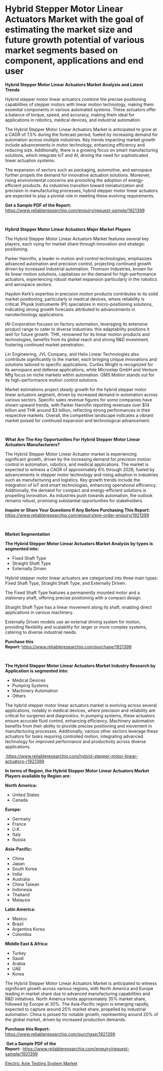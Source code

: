 <p><h1>Hybrid Stepper Motor Linear Actuators Market with the goal of estimating the market size and future growth potential of various market segments based on component, applications and end user</h1></p><p><strong>Hybrid Stepper Motor Linear Actuators Market Analysis and Latest Trends</strong></p>
<p><p>Hybrid stepper motor linear actuators combine the precise positioning capabilities of stepper motors with linear motion technology, making them essential components in various automated systems. These actuators offer a balance of torque, speed, and accuracy, making them ideal for applications in robotics, medical devices, and industrial automation. </p><p>The Hybrid Stepper Motor Linear Actuators Market is anticipated to grow at a CAGR of 7.5% during the forecast period, fueled by increasing demand for automation across multiple industries. Key trends impacting market growth include advancements in motor technology, enhancing efficiency and reducing size. Additionally, there is a growing focus on smart manufacturing solutions, which integrate IoT and AI, driving the need for sophisticated linear actuation systems. </p><p>The expansion of sectors such as packaging, automotive, and aerospace further propels the demand for innovative actuation solutions. Moreover, rising environmental concerns are promoting the adoption of energy-efficient products. As industries transition toward miniaturization and precision in manufacturing processes, hybrid stepper motor linear actuators are expected to play a pivotal role in meeting these evolving requirements.</p></p>
<p><strong>Get a Sample PDF of the Report:&nbsp;</strong> <a href="https://www.reliableresearchiq.com/enquiry/request-sample/1921399?utm_campaign=2534&utm_medium=2&utm_source=Github&utm_content=ia&utm_term=01032025&utm_id=hybrid-stepper-motor-linear-actuators">https://www.reliableresearchiq.com/enquiry/request-sample/1921399</a></p>
<p>&nbsp;</p>
<p><strong>Hybrid Stepper Motor Linear Actuators Major Market Players</strong></p>
<p><p>The Hybrid Stepper Motor Linear Actuators Market features several key players, each vying for market share through innovation and strategic positioning. </p><p>Parker Hannifin, a leader in motion and control technologies, emphasizes advanced automation and precision control, projecting continued growth driven by increased industrial automation. Thomson Industries, known for its linear motion solutions, capitalizes on the demand for high-performance actuators, experiencing robust market expansion particularly in the robotics and aerospace sectors.</p><p>Haydon Kerk’s expertise in precision motion products contributes to its solid market positioning, particularly in medical devices, where reliability is critical. Physik Instrumente (PI) specializes in micro-positioning solutions, indicating strong growth forecasts attributed to advancements in nanotechnology applications.</p><p>IAI Corporation focuses on factory automation, leveraging its extensive product range to cater to diverse industries; this adaptability positions it well for future growth. THK, renowned for its linear motion products and technologies, benefits from its global reach and strong R&D investment, fostering continued market penetration.</p><p>Lin Engineering, JVL Company, and Helix Linear Technologies also contribute significantly to the market, each bringing unique innovations and solutions tailored to specific applications. Curtiss Wright is recognized for its aerospace and defense applications, while Microstep GmbH and Venture Mfg focus on niche markets within automation. OMS Motion stands out for its high-performance motion control solutions.</p><p>Market estimations project steady growth for the hybrid stepper motor linear actuators segment, driven by increased demand in automation across various sectors. Specific sales revenue figures for some companies have shown upward trends, with Parker Hannifin reporting revenues over $14 billion and THK around $3 billion, reflecting strong performances in their respective markets. Overall, the competitive landscape indicates a vibrant market poised for continued expansion and technological advancement.</p></p>
<p>&nbsp;</p>
<p><strong>What Are The Key Opportunities For Hybrid Stepper Motor Linear Actuators Manufacturers?</strong></p>
<p><p>The Hybrid Stepper Motor Linear Actuator market is experiencing significant growth, driven by the increasing demand for precision motion control in automation, robotics, and medical applications. The market is expected to witness a CAGR of approximately 6% through 2028, fueled by advancements in stepper motor technology and rising adoption in industries such as manufacturing and logistics. Key growth trends include the integration of IoT and smart technologies, enhancing operational efficiency. Additionally, the demand for compact and energy-efficient solutions is propelling innovation. As industries push towards automation, the outlook remains robust, promising substantial opportunities for stakeholders.</p></p>
<p><strong>Inquire or Share Your Questions If Any Before Purchasing This Report:</strong> <a href="https://www.reliableresearchiq.com/enquiry/pre-order-enquiry/1921399?utm_campaign=2534&utm_medium=2&utm_source=Github&utm_content=ia&utm_term=01032025&utm_id=hybrid-stepper-motor-linear-actuators">https://www.reliableresearchiq.com/enquiry/pre-order-enquiry/1921399</a></p>
<p>&nbsp;</p>
<p><strong>Market Segmentation</strong></p>
<p><strong>The Hybrid Stepper Motor Linear Actuators Market Analysis by types is segmented into:</strong></p>
<p><ul><li>Fixed Shaft Type</li><li>Straight Shaft Type</li><li>Externally Driven</li></ul></p>
<p><p>Hybrid stepper motor linear actuators are categorized into three main types: Fixed Shaft Type, Straight Shaft Type, and Externally Driven. </p><p>The Fixed Shaft Type features a permanently mounted motor and a stationary shaft, offering precise positioning with a compact design. </p><p>Straight Shaft Type has a linear movement along its shaft, enabling direct applications in various machinery. </p><p>Externally Driven models use an external driving system for motion, providing flexibility and scalability for larger or more complex systems, catering to diverse industrial needs.</p></p>
<p><strong>Purchase this Report:&nbsp;</strong><a href="https://www.reliableresearchiq.com/purchase/1921399?utm_campaign=2534&utm_medium=2&utm_source=Github&utm_content=ia&utm_term=01032025&utm_id=hybrid-stepper-motor-linear-actuators">https://www.reliableresearchiq.com/purchase/1921399</a></p>
<p>&nbsp;</p>
<p><strong>The Hybrid Stepper Motor Linear Actuators Market Industry Research by Application is segmented into:</strong></p>
<p><ul><li>Medical Devices</li><li>Pumping Systems</li><li>Machinery Automation</li><li>Others</li></ul></p>
<p><p>The hybrid stepper motor linear actuators market is evolving across several applications, notably in medical devices, where precision and reliability are critical for surgeries and diagnostics. In pumping systems, these actuators ensure accurate fluid control, enhancing efficiency. Machinery automation benefits from their ability to provide precise positioning and movement in manufacturing processes. Additionally, various other sectors leverage these actuators for tasks requiring controlled motion, integrating advanced technology for improved performance and productivity across diverse applications.</p></p>
<p><a href="https://www.reliableresearchiq.com/hybrid-stepper-motor-linear-actuators-r1921399?utm_campaign=2534&utm_medium=2&utm_source=Github&utm_content=ia&utm_term=01032025&utm_id=hybrid-stepper-motor-linear-actuators">&nbsp;https://www.reliableresearchiq.com/hybrid-stepper-motor-linear-actuators-r1921399</a></p>
<p><strong>In terms of Region, the Hybrid Stepper Motor Linear Actuators Market Players available by Region are:</strong></p>
<p>
    <p> <strong> North America: </strong>
        <ul>
            <li>United States</li>
            <li>Canada</li>
        </ul>
        </p> 
    <p> <strong> Europe: </strong>
        <ul>
            <li>Germany</li>
            <li>France</li>
            <li>U.K.</li>
            <li>Italy</li>
            <li>Russia</li>
        </ul>
        </p> 
    <p> <strong> Asia-Pacific: </strong>
        <ul>
            <li>China</li>
            <li>Japan</li>
            <li>South Korea</li>
            <li>India</li>
            <li>Australia</li>
            <li>China Taiwan</li>
            <li>Indonesia</li>
            <li>Thailand</li>
            <li>Malaysia</li>
        </ul>
        </p> 
    <p> <strong> Latin America: </strong>
        <ul>
            <li>Mexico</li>
            <li>Brazil</li>
            <li>Argentina Korea</li>
            <li>Colombia</li>
        </ul>
        </p> 
    <p> <strong> Middle East & Africa: </strong>
        <ul>
            <li>Turkey</li>
            <li>Saudi</li>
            <li>Arabia</li>
            <li>UAE</li>
            <li>Korea</li>
        </ul>
    </p>
    </p>
<p><p>The Hybrid Stepper Motor Linear Actuators Market is anticipated to witness significant growth across various regions, with North America and Europe leading in market share due to advanced manufacturing capabilities and R&D initiatives. North America holds approximately 35% market share, followed by Europe at 30%. The Asia-Pacific region is emerging rapidly, expected to capture around 25% market share, propelled by industrial automation. China is poised for notable growth, representing around 20% of the global market, driven by increased production demands.</p></p>
<p><strong>Purchase this Report: </strong><a href="https://www.reliableresearchiq.com/purchase/1921399?utm_campaign=2534&utm_medium=2&utm_source=Github&utm_content=ia&utm_term=01032025&utm_id=hybrid-stepper-motor-linear-actuators">https://www.reliableresearchiq.com/purchase/1921399</a></p>
<p>&nbsp;<strong>Get a Sample PDF of the Report:&nbsp;&nbsp;</strong><a href="https://www.reliableresearchiq.com/enquiry/request-sample/1921399?utm_campaign=2534&utm_medium=2&utm_source=Github&utm_content=ia&utm_term=01032025&utm_id=hybrid-stepper-motor-linear-actuators">https://www.reliableresearchiq.com/enquiry/request-sample/1921399</a></p>
<p><strong></strong></p>
<p><p><a href="https://github.com/bolalfredia7777/Market-Research-Report-List-1/blob/main/electric-axle-testing-system-market.md?utm_campaign=2534&utm_medium=2&utm_source=Github&utm_content=ia&utm_term=01032025&utm_id=hybrid-stepper-motor-linear-actuators">Electric Axle Testing System Market</a></p></p>